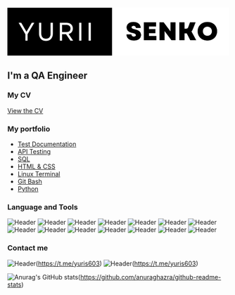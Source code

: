 ![Header](https://github.com/YuriiSenko/YuriiSenko/blob/main/assets/header.png)
## I'm a QA Engineer

### My CV
[View the CV](https://drive.google.com/file/d/1FrKDbwAOuLo483MtwgCoG3anIwwoRVR4/view?usp=sharing)

### My portfolio
- [Test Documentation](https://github.com/YuriiSenko/Test-Documentation)
- [API Testing](https://github.com/YuriiSenko/API-Testing)
- [SQL](https://github.com/YuriiSenko/SQL)
- [HTML & CSS](https://github.com/YuriiSenko/HTML-and-CSS)
- [Linux Terminal](https://github.com/YuriiSenko/Linux-Terminal)
- [Git Bash](https://github.com/YuriiSenko/Git-Bash)
- [Python](https://github.com/YuriiSenko/Python)


### Language and Tools
![Header](https://img.shields.io/badge/-Jira-090909?style=for-the-badge&logo=Jira&logoColor=0052cc)
![Header](https://img.shields.io/badge/-TestRail-090909?style=for-the-badge&logo=TestRail&logoColor=0052cc)
![Header](https://img.shields.io/badge/-Qase-090909?style=for-the-badge&logo=Qase&logoColor=0052cc)
![Header](https://img.shields.io/badge/-Postman-090909?style=for-the-badge&logo=Postman&logoColor=F26B3A)
![Header](https://img.shields.io/badge/-SoapUI-090909?style=for-the-badge&logo=SoapUI&logoColor=fcdc00)
![Header](https://img.shields.io/badge/-MySql-090909?style=for-the-badge&logo=MySql&logoColor=8cc4d7)
![Header](https://img.shields.io/badge/-CharlesProxy-090909?style=for-the-badge&logo=Charles&logoColor=8cc4d7)
![Header](https://img.shields.io/badge/-Fiddler-090909?style=for-the-badge&logo=Fiddler&logoColor=F26B3A)
![Header](https://img.shields.io/badge/-DevTools-090909?style=for-the-badge&logo=googlechrome&logoColor=2674f2)
![Header](https://img.shields.io/badge/-HTML-090909?style=for-the-badge&logo=HTML5&logoColor=F26B3A)
![Header](https://img.shields.io/badge/-CSS-090909?style=for-the-badge&logo=CSS3&logoColor=2674f2)
![Header](https://img.shields.io/badge/-AndroidStudio-090909?style=for-the-badge&logo=AndroidStudio&logoColor=34a853)
![Header](https://img.shields.io/badge/-AzureDevops-090909?style=for-the-badge&logo=AzureDevops&logoColor=0052cc)
![Header](https://img.shields.io/badge/-Python-090909?style=for-the-badge&logo=Python&logoColor=FFD43B)


### Contact me
![Header](https://img.shields.io/badge/-LinkedIn-090909?style=for-the-badge&logo=LinkedIn&logoColor=0073b1)(https://t.me/yuris603)
![Header](https://img.shields.io/badge/-Telegram-090909?style=for-the-badge&logo=Telegram&logoColor=0073b1)(https://t.me/yuris603)



![Anurag's GitHub stats](https://github-readme-stats.vercel.app/api?username=YuriiSenko&show_icons=true)(https://github.com/anuraghazra/github-readme-stats)